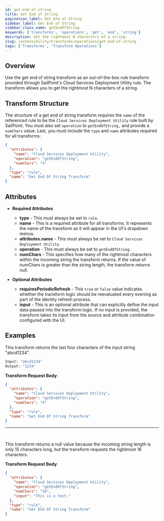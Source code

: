 ```yaml
---
id: get-end-of-string
title: Get End of String
pagination_label: Get End of String
sidebar_label: Get End of String
sidebar_class_name: getEndOfString
keywords: ['transforms', 'operations', 'get', 'end', 'string']
description: Get the rightmost N characters of a string.
slug: /extensibility/transforms/operations/get-end-of-string
tags: ['Transforms', 'Transform Operations']
---
```


## Overview

Use the get end of string transform as an out-of-the-box rule transform provided through SailPoint's Cloud Services Deployment Utility rule. The transform allows you to get the rightmost N characters of a string.

## Transform Structure

The structure of a get end of string transform requires the `name` of the referenced rule to be the `Cloud Services Deployment Utility` rule built by SailPoint. You must also set `operation` to `getEndOfString,` and provide a `numChars` value. Last, you must include the `type` and `name` attributes required for all transforms:

```json
{
  "attributes": {
    "name": "Cloud Services Deployment Utility",
    "operation": "getEndOfString",
    "numChars": "4"
  },
  "type": "rule",
  "name": "Get End Of String Transform"
}
```

## Attributes

- **Required Attributes**

  - **type** - This must always be set to `rule`.
  - **name** - This is a required attribute for all transforms. It represents the name of the transform as it will appear in the UI's dropdown menus.
  - **attributes.name** - This must always be set to `Cloud Services Deployment Utility`.
  - **operation** - This must always be set to `getEndOfString`.
  - **numChars** - This specifies how many of the rightmost characters within the incoming string the transform returns. If the value of numChars is greater than the string length, the transform returns null.

- **Optional Attributes**
  - **requiresPeriodicRefresh** - This `true` or `false` value indicates whether the transform logic should be reevaluated every evening as part of the identity refresh process.
  - **input** - This is an optional attribute that can explicitly define the input data passed into the transform logic. If no input is provided, the transform takes its input from the source and attribute combination configured with the UI.

## Examples

This transform returns the last four characters of the input string "abcd1234".

```bash
Input: "abcd1234"
Output: "1234"
```

**Transform Request Body**:

```json
{
  "attributes": {
    "name": "Cloud Services Deployment Utility",
    "operation": "getEndOfString",
    "numChars": "4"
  },
  "type": "rule",
  "name": "Get End Of String Transform"
}
```

---

<p>&nbsp;</p>

This transform returns a null value because the incoming string length is only 15 characters long, but the transform requests the rightmost 16 characters.

**Transform Request Body**:

```json
{
  "attributes": {
    "name": "Cloud Services Deployment Utility",
    "operation": "getEndOfString",
    "numChars": "16",
    "input": "This is a test."
  },
  "type": "rule",
  "name": "Get End Of String Transform"
}
```
